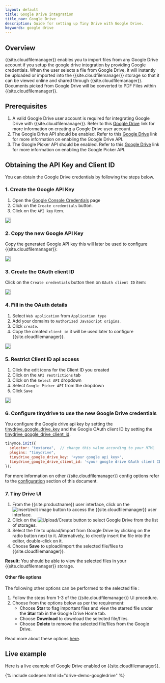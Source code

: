 ```yaml
---
layout: default
title: Google Drive integration
title_nav: Google Drive
description: Guide for setting up Tiny Drive with Google Drive.
keywords: google drive
---
```


## Overview

{{site.cloudfilemanager}} enables you to import files from any Google Drive account if you setup the google drive integration by providing Google credentials. When the user selects a file from Google Drive, it will instantly be uploaded or imported into the {{site.cloudfilemanager}} storage so that it can be viewed online and shared through {{site.cloudfilemanager}}. Documents picked from Google Drive will be converted to PDF Files within {{site.cloudfilemanager}}.

## Prerequisites

1. A valid Google Drive user account is required for integrating Google Drive with {{site.cloudfilemanager}}. Refer to this [Google Drive](https://support.google.com/drive/answer/2424384?co=GENIE.Platform%3DDesktop&hl=en) link for more information on creating a Google Drive user account.
2. The Google Drive API should be enabled. Refer to this [Google Drive](https://developers.google.com/drive/api/v3/enable-drive-api) link for more information on enabling the Google Drive API.
3. The Google Picker API should be enabled. Refer to this [Google Drive](https://developers.google.com/picker/docs/) link for more information on enabling the Google Picker API.

## Obtaining the API Key and Client ID

You can obtain the Google Drive credentials by following the steps below.

### 1. Create the Google API Key

1. Open the [Google Console Credentials](https://console.developers.google.com/apis/credentials) page
2. Click on the `Create credentials` button.
3. Click on the `API key` item.

<img src="{{site.baseurl}}/images/tinydrive-googledrive-dump1.png" style="border: 1px solid #BBB">

### 2. Copy the new Google API Key

Copy the generated Google API key this will later be used to configure {{site.cloudfilemanager}}:

<img src="{{site.baseurl}}/images/tinydrive-googledrive-dump2.png" style="border: 1px solid #BBB">

### 3. Create the OAuth client ID

Click on the `Create credentials` button then on `OAuth client ID` item:

<img src="{{site.baseurl}}/images/tinydrive-googledrive-dump3.png" style="border: 1px solid #BBB">

### 4. Fill in the OAuth details

1. Select `Web application` from `Application type`
2. Add your domains to `Authorized JavaScript origins`.
3. Click `create`.
4. Copy the created `client id` it will be used later to configure {{site.cloudfilemanager}}.

<img src="{{site.baseurl}}/images/tinydrive-googledrive-dump4.png" style="border: 1px solid #BBB">

### 5. Restrict Client ID api access

1. Click the edit icons for the Client ID you created
2. Click on the `API restrictions` tab
3. Click on the `Select API` dropdown
4. Select `Google Picker API` from the dropdown
5. Click `Save`

<img src="{{site.baseurl}}/images/tinydrive-googledrive-dump5.png" style="border: 1px solid #BBB">

### 6. Configure tinydrive to use the new Google Drive credentials

You configure the Google drive api key by setting the [tinydrive_google_drive_key]({{site.baseurl}}/tinydrive/configuration/#tinydrive_google_drive_key) and the Google OAuth client ID by setting the [tinydrive_google_drive_client_id]({{site.baseurl}}/tinydrive/configuration/#tinydrive_google_drive_client_id).

```js
tinymce.init({
  selector: "textarea",  // change this value according to your HTML
  plugins: "tinydrive",
  tinydrive_google_drive_key: '<your google api key>',
  tinydrive_google_drive_client_id: '<your google drive OAuth client ID>'
});
```

For more information on other {{site.cloudfilemanager}} config options refer to the [configuration]({{site.baseurl}}/tinydrive/configuration) section of this document.

### 7. Tiny Drive UI

1. From the {{site.productname}} user interface, click on the ![Insert/edit image]({{site.baseurl}}/images/insertimage.png) button to access the {{site.cloudfilemanager}} user interface.
2. Click on the ![Upload/Create]({{site.baseurl}}/images/upload.png) button to select Google Drive from the list of storages.
3. Select the file to upload/import from Google Drive by clicking on the radio button next to it. Alternatively, to directly insert the file into the editor, double-click on it.
4. Choose **Save** to upload/import the selected file/files to {{site.cloudfilemanager}}.

**Result:** You should be able to view the selected files in your {{site.cloudfilemanager}} storage.

#### Other file options

The following other options can be performed to the selected file :

1. Follow the steps from 1-3 of the {{site.cloudfilemanager}} UI procedure.
2. Choose from the options below as per the requirement:
   * Choose **Star** to flag important files and view the starred file under the **Star** tab in the Google Drive Home tab.
   * Choose **Download** to download the selected file/files.
   * Choose **Delete** to remove the selected file/files from the Google Drive.

Read more about these options [here](https://gsuite.google.com/learning-center/products/drive/get-started/#!/).

## Live example

Here is a live example of Google Drive enabled on {{site.cloudfilemanager}}.

{% include codepen.html id="drive-demo-googledrive" %}
